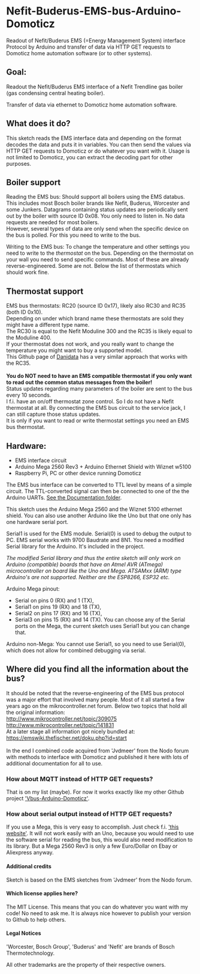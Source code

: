 # Nefit-Buderus-EMS-bus-Arduino-Domoticz

Readout of Nefit/Buderus EMS (=Energy Management System) interface Protocol by Arduino and transfer of data via HTTP GET requests to Domoticz home automation software (or to other systems).

## Goal:
Readout the Nefit/Buderus EMS interface of a Nefit Trendline gas boiler (gas condensing central heating boiler).

Transfer of data via ethernet to Domoticz home automation software.

## What does it do?
This sketch reads the EMS interface data and depending on the format decodes the data and puts it in variables.
You can then send the values via HTTP GET requests to Domoticz or do whatever you want with it.
Usage is not limited to Domoticz, you can extract the decoding part for other purposes.

## Boiler support
Reading the EMS bus:
Should support all boilers using the EMS databus.
This includes most Bosch boiler brands like Nefit, Buderus, Worcester and some Junkers.
Datagrams containing status updates are periodically sent out by the boiler with source ID 0x08.
You only need to listen in. No data requests are needed for most boilers.<br>
However, several types of data are only send when the specific device on the bus is polled. For this you need to write to the bus.

Writing to the EMS bus:
To change the temperature and other settings you need to write to the *thermostat* on the bus.
Depending on the thermostat on your wall you need to send specific commands.
Most of these are already reverse-engineered. Some are not.
Below the list of thermostats which should work fine.

## Thermostat support
EMS bus thermostats: RC20 (source ID 0x17), likely also RC30 and RC35 (both ID 0x10).<br>
Depending on under which brand name these thermostats are sold they might have a different type name.<br>
The RC30 is equal to the Nefit Moduline 300 and the RC35 is likely equal to the Moduline 400.<br>
If your thermostat does not work, and you really want to change the temperature you might want to buy a supported model.<br>
This Github page of [Danidata](https://github.com/danidata/Calduino-WiFly-Arduino-EMS-Buderus) has a very similar approach that works with the RC35.<br><br>
**You do NOT need to have an EMS compatible thermostat if you only want to read out the common status messages from the boiler!**<br>
Status updates regarding many parameters of the boiler are sent to the bus every 10 seconds.<br>
I f.i. have an on/off thermostat zone control. So I do not have a Nefit thermostat at all. By connecting the EMS bus circuit to the service jack, I can still capture those status updates.<br>
It is only if you want to read or write thermostat settings you need an EMS bus thermostat.

## Hardware:
* EMS interface circuit
* Arduino Mega 2560 Rev3 + Arduino Ethernet Shield with Wiznet w5100
* Raspberry Pi, PC or other device running Domoticz

The EMS bus interface can be converted to TTL level by means of a simple circuit.
The TTL-converted signal can then be connected to one of the the Arduino UARTs.
[See the Documentation folder](https://github.com/bbqkees/Nefit-Buderus-EMS-bus-Arduino-Domoticz/tree/master/Documentation).


This sketch uses the Arduino Mega 2560 and the Wiznet 5100 ethernet shield.
You can also use another Arduino like the Uno but that one only has one hardware serial port.

Serial1 is used for the EMS module.
Serial(0) is used to debug the output to PC. 
EMS serial works with 9700 Baudrate and 8N1.
You need a modified Serial library for the Arduino. It's included in the project.

*The modified Serial library and thus the entire sketch will only work on Arduino (compatible) boards that have an Atmel AVR (ATmega) microcontroller on board like the Uno and Mega. ATSAMxx (ARM) type Arduino's are not supported. Neither are the ESP8266, ESP32 etc.*

Arduino Mega pinout:
* Serial  on pins  0 (RX)  and 1 (TX),
* Serial1 on pins 19 (RX) and 18 (TX),
* Serial2 on pins 17 (RX) and 16 (TX),
* Serial3 on pins 15 (RX) and 14 (TX). 
You can choose any of the Serial ports on the Mega, the current sketch uses Serial1 but you can change that.

Arduino non-Mega:
You cannot use Serial1, so you need to use Serial(0), which does not allow for combined debugging via serial.

## Where did you find all the information about the bus?
It should be noted that the reverse-engineering of the EMS bus protocol was a major effort that involved many people. Most of it all started a few years ago on the mikrocontroller.net forum. Below two topics that hold all the original information:<br> 
http://www.mikrocontroller.net/topic/309075<br>
http://www.mikrocontroller.net/topic/141831<br>
At a later stage all information got nicely bundled at:
https://emswiki.thefischer.net/doku.php?id=start<br>
<br>
In the end I combined code acquired from 'Jvdmeer' from the Nodo forum with methods to interface with Domoticz and published it here with lots of additional documentation for all to use.

### How about MQTT instead of HTTP GET requests?
That is on my list (maybe).
For now it works exactly like my other Github project ['Vbus-Arduino-Domoticz'](https://github.com/bbqkees/vbus-arduino-domoticz).

### How about serial output instead of HTTP GET requests?
If you use a Mega, this is very easy to accomplish.
Just check f.i. ['this website'](https://wiki.sgripon.net/doku.php/add_temperature_and_humidity_sensor_dht11_in_domoticz).
It will not work easily with an Uno, because you would need to use the software serial for reading the bus, this would also need modification to its library. But a Mega 2560 Rev3 is only a few Euro/Dollar on Ebay or Aliexpress anyway.

#### Additional credits
Sketch is based on the EMS sketches from 'Jvdmeer' from the Nodo forum.

#### Which license applies here?
The MIT License. This means that you can do whatever you want with my code! No need to ask me.
It is always nice however to publish your version to Github to help others.

#### Legal Notices
'Worcester, Bosch Group', 'Buderus' and 'Nefit' are brands of Bosch Thermotechnology.

All other trademarks are the property of their respective owners.

